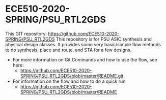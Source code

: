 # ECE510-2020-SPRING/PSU_RTL2GDS

This GIT repository:  https://github.com/ECE510-2020-SPRING/PSU_RTL2GDS
This repository is for PSU ASIC synthesis and physical design classes.  It provides some very basic/simple flow methods to do synthesis, place and route, and STA for a few designs.

- For more information on Git Commands and how to use the flow, see here:
  - https://github.com/ECE510-2020-SPRING/PSU_RTL2GDS/blob/master/README.git
- For information on the flow and how to do a quick run
  - https://github.com/ECE510-2020-SPRING/PSU_RTL2GDS/blob/master/README

